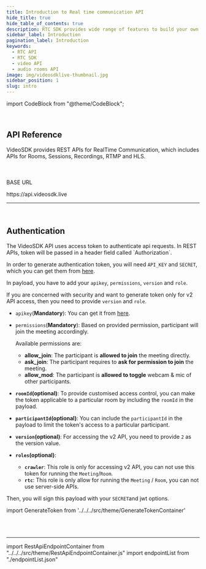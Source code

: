 ```yaml
---
title: Introduction to Real time communication API
hide_title: true
hide_table_of_contents: true
description: RTC SDK provides wide range of features to build your own custom video chat application without worrying about performance issues and scaling.
sidebar_label: Introduction
pagination_label: Introduction
keywords:
  - RTC API
  - RTC SDK
  - video API
  - audio rooms API
image: img/videosdklive-thumbnail.jpg
sidebar_position: 1
slug: intro
---
```


import CodeBlock from "@theme/CodeBlock";

<div id="tailwind">
<div class="row">
<div class="col col--6">
<br />
<h2> API Reference </h2>
<div >
VideoSDK provides REST APIs for RealTime Communication, which includes APIs for Rooms, Sessions, Recordings, RTMP and HLS.
</div>
</div>
<div class="col col--6">
<br /> <br /> <br />
<div>
 <div className="bg-[#333A47] rounded-t-lg pt-4 pb-4 pl-3 flex lg:flex-row flex-col align-middle">
  <div className="flex-1 text-sm font-bold text-white-1">BASE URL</div>
  </div>
  <div className="method_code_block">
   <div className="pt-4 pl-4 pr-4 pb-2 bg-[#252a34] rounded-b-lg flex flex-col align-middle">
    <p className="mb-2">
              <span className="text-[#7D8EAD] text-sm font-bold max-w-min hover:text-white-100">
                https://api.videosdk.live
              </span>
    </p>
    </div>
</div>
</div>

</div>
</div>

<hr />
<br />
<div class="row">
<div class="col col--6">
<h2> Authentication </h2>
<div >
The VideoSDK API uses access token to authenticate api requests.
In REST APIs, token will be passed in a header field called `Authorization`.

In order to generate authentication token, you will need `API_KEY` and `SECRET`, which you can get them from [here](https://app.videosdk.live/api-keys).

In payload, you have to add your `apikey`, `permissions`, `version` and `role`.

If you are concerned with security and want to generate token only for v2 API access, then you need to provide `version` and `role`.

- `apikey`(**Mandatory**): You can get it from [here](https://app.videosdk.live/api-keys).

- `permissions`(**Mandatory**): Based on provided permission, participant will join the meeting accordingly.

  Available permissions are:

  - **allow_join**: The participant is **allowed to join** the meeting directly.
  - **ask_join**: The participant requires to **ask for permission to join** the meeting.
  - **allow_mod**: The participant is **allowed to toggle** webcam & mic of other participants.

- **`roomId`(optional)**: To provide customised access control, you can make the token applicable to a particular room by including the `roomId` in the payload.

- **`participantId`(optional)**: You can include the `participantId` in the payload to limit the token's access to a particular participant.

- **`version`(optional)**: For accessing the v2 API, you need to provide `2` as the version value.

- **`roles`(optional)**:

  - **`crawler`**: This role is only for accessing v2 API, you can not use this token for running the `Meeting`/`Room`.
  - **`rtc`**: This role is only allow for running the `Meeting` / `Room`, you can not use server-side APIs.

Then, you will sign this payload with your `SECRET`and jwt options.

</div>
</div>
<div class="col col--6">

import GenerateToken from '../../../src/theme/GenerateTokenContainer'

<br /><br />
<GenerateToken/>

</div>
</div>
</div>

---

import RestApiEndpointContainer from "../../../src/theme/RestApiEndpointContainer.js"
import endpointList from "./endpointList.json"

<RestApiEndpointContainer endpointSections={endpointList}/>
